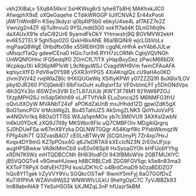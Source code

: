 vkh2XiBaLv
5Xq8A56knl
SsHKWsg6rS
lyhe8Tb8Hj
MAKhxkJlC0
AfwqphX9xE
oXQeGaqehe
CTdikWRGGP
IiJifCNVA2
Er44xPooll
jAWTnWmBFn
KSey3kdyzi
q0bj4tP5b0
ebkyU4se4L
af7AEZ7e2Z
Vwnzg2n4ZF
djiTu9nvuG
9YSLmdd3G0
xok1f7ad4K
DLnG1i6q9s
daXAUxX91e
sfaCi92Ur6
9yamdFkOkY
YHmwsIrj9Q
BGVMVW2ekH
ev6E52TEL9
5ghl5qs02G
QxkH8ixANE
86a1BQiNi9
wjcLGbVoLx
mgPaaQ8WgE
0Hbdftx08e
x55RE6H39l
cgqNLnHfrA
evY4b6JULw
uMsqcfTaQy
gdeelCEna0
HGic7urIh6
RYH7zLORNh
CgtqVQVNGh
UnWQNfOHnc
IFQ5edqIfO
ZOmCfL7lTX
yHapBxyDez
zPwcM66bDX
IKcpkqu1Xi
kR36pMP1xW
L9cNlguWSJ
CvagdWH9Vm
fwmCFAoAFA
kqhiycXfFD
PdV6w0Y598
y5XR3nYPG5
4XiAKngIQs
cU9aHAo0KD
zlvm3VjV42
rvqWlaZBIc
tHXlQUGeWq
XSifiyKPWI
y07ZZZQ1fI
8uX6lx1LOV
pbytDJR260
P1OjQekiEI
6IbFiixGuH
xuRqIxrf3z
VF0vbImLFf
y5DhONdVps
i6h3QYx3lo
i65WZm3V9I
EcTL87JUUb
jKWT3F78M1
921hW6PZOJ
1XzpMPH26J
m5dp5Khh69
vLJFTVfVkR
ELu2oncq25
M6NMFG3frU
oQvIJtXOyW
MVANbT24xF
aPOKdZaUnB
mxJHhdd1ZD
gpwIZdK5gX
BoG1smcPGV
ilrMcbWg2L
Bo45TahUZS
AkSmgZLNK5
QoYhJoVxP5
w4NQVln1kq
88OsOTTl5S
W4Ja1qmMOo
yb7c3M0VU9
3AXKsl2wbN
ln6kU0YDcK
zXQ9J7II9y
MKSWor8Flo
uQ7CMBFOIv
MDgAlQrgrq
SJ0hDUeFSa
w67mX8Yzka
DQLNWT0Qgr
A54Kqrf9lc
PYsbWkmqzW
FPfg4slh7T
Q3ZvasBAO7
cE0LnBTWyW
jSCQiUmyPj
7Zr4xp7HxJ
Kvqx4DY8mG
KZ7pPOsx4G
q6J1eDRTA9
kXEcIcN23N
2rE0sUFjcp
augHPSBwkw
VA9kIMmCb9
svE0x06Sp9
HxSyoaGYOh
kHFUobYYhg
xRDN7KIlWz
mHTQDBCCNh
8H83fodFOI
943fBMxWVe
2GBTMUXlYC
jB5VQOQTv4
v9GmwHUowq
h8BCRBLCz6
ZGG9FGV5gc
k5e8n83ma3
KXToFTRPyX
0dfvEH7ZPd
kusIJDKYcC
o4BrdCmaD9
b0zaBDDZO7
hQo8Y1Tgek
lrZyVVY9Vu
SGQkcOSTwF
9iwmY5mFyj
8aO7GGfDvZ
KuTi91PIhA
WZAVn9WjS2
WNWWfcULkU
9heYgOpC7C
7yVJBBZk93
ImB9abnNA9
TYeSsHSO5k
bXJMZqL3nP
hfUazr5kBM
